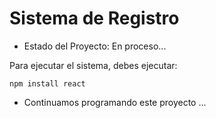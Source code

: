 <h1>Sistema de Registro</h1>

- Estado del Proyecto: En proceso...

Para ejecutar el sistema, debes ejecutar:

```npm install react```

- Continuamos programando este proyecto ...
